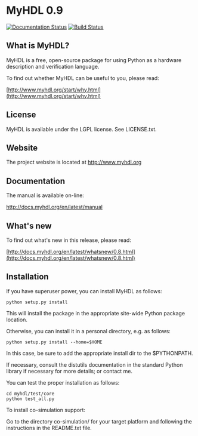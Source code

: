 MyHDL 0.9
=========

[![Documentation Status](https://readthedocs.org/projects/myhdl/badge/?version=latest)](http://docs.myhdl.org/en/latest/manual)
[![Build Status](https://travis-ci.org/jandecaluwe/myhdl.svg?branch=master)](https://travis-ci.org/jandecaluwe/myhdl)

What is MyHDL?
--------------
MyHDL is a free, open-source package for using Python as a hardware
description and verification language.

To find out whether MyHDL can be useful to you, please read:

[http://www.myhdl.org/start/why.html](http://www.myhdl.org/start/why.html)

License
-------
MyHDL is available under the LGPL license.  See LICENSE.txt.

Website
-------
The project website is located at http://www.myhdl.org

Documentation
-------------
The manual is available on-line:

   http://docs.myhdl.org/en/latest/manual

What's new
----------
To find out what's new in this release, please read:

[http://docs.myhdl.org/en/latest/whatsnew/0.8.html](http://docs.myhdl.org/en/latest/whatsnew/0.8.html)

Installation
------------
If you have superuser power, you can install MyHDL as follows:

```
python setup.py install
```

This will install the package in the appropriate site-wide Python
package location.

Otherwise, you can install it in a personal directory, e.g. as
follows:

```
python setup.py install --home=$HOME
```

In this case, be sure to add the appropriate install dir to the
$PYTHONPATH.

If necessary, consult the distutils documentation in the standard
Python library if necessary for more details;
or contact me.

You can test the proper installation as follows:

```
cd myhdl/test/core
python test_all.py
```

To install co-simulation support:

Go to the directory co-simulation/<platform> for your target platform
and following the instructions in the README.txt file.

